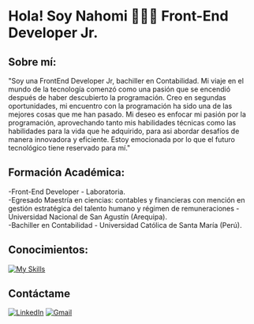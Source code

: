 # Hola! Soy Nahomi 🙋🏻‍♀️ Front-End Developer Jr.

## Sobre mí: 
"Soy una FrontEnd Developer Jr, bachiller en Contabilidad. 
Mi viaje en el mundo de la tecnología comenzó como una pasión que se encendió después de haber descubierto la programación. 
Creo en segundas oportunidades, mi encuentro con la programación ha sido una de las mejores cosas que me han pasado. 
Mi deseo es enfocar mi pasión por la programación, aprovechando tanto mis habilidades técnicas como las habilidades para la vida que he adquirido, para asi abordar desafíos de manera innovadora y eficiente. 
Estoy emocionada por lo que el futuro tecnológico tiene reservado para mí."

## Formación Académica: 
-Front-End Developer - Laboratoria. \
-Egresado Maestría en ciencias: contables y financieras con mención en gestión estratégica del talento humano y régimen de remuneraciones - Universidad Nacional de San Agustín (Arequipa). \
-Bachiller en Contabilidad - Universidad Católica de Santa María (Perú). 

## Conocimientos:  

[![My Skills](https://skillicons.dev/icons?i=js,html,css,react,figma,nodejs,jest,github,cloudflare,firebase)](https://skillicons.dev)

## Contáctame
[![LinkedIn](https://img.shields.io/badge/linkedin-%230077B5.svg?style=for-the-badge&logo=linkedin&logoColor=white)](https://www.linkedin.com/in/nahomi-isbel-villanueva-rojas-1a8a48278/)
[![Gmail](https://img.shields.io/badge/Gmail-D14836?style=for-the-badge&logo=gmail&logoColor=white)](mailto:nahomivillanueva2@gmail.com)
